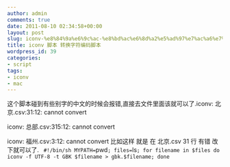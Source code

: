 ```yaml
---
author: admin
comments: true
date: 2011-08-10 02:34:58+00:00
layout: post
slug: iconv-%e8%84%9a%e6%9c%ac-%e8%bd%ac%e6%8d%a2%e5%ad%97%e7%ac%a6%e7%bc%96%e7%a0%81%e8%84%9a%e6%9c%ac
title: iconv 脚本 转换字符编码脚本
wordpress_id: 39
categories:
- script
tags:
- iconv
- mac
---
```


这个脚本碰到有些别字的中文的时候会报错,直接去文件里面该就可以了.iconv: 北京.csv:31:12: cannot convert

iconv: 总部.csv:315:12: cannot convert

iconv: 福州.csv:3:12: cannot convert
比如这样  就是  在 北京.csv 31 行 有错 改下就可以了.
`
#!/bin/sh
MYPATH=`pwd`;
files=`ls`;
for filename in $files
do
iconv -f UTF-8 -t GBK $filename > gbk.$filename;
done
`
